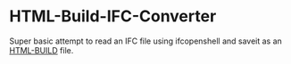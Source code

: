 # HTML-Build-IFC-Converter
 
Super basic attempt to read an IFC file using ifcopenshell and saveit as an [HTML-BUILD](https://github.com/timmcginley/HTML-Build) file.
